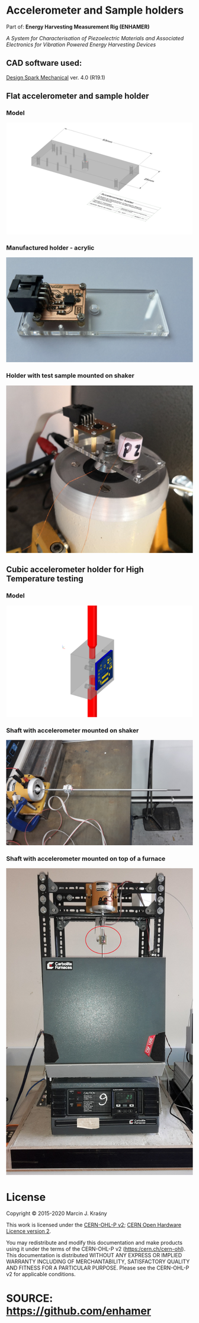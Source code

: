 <!---
#**============================================================================
#**
#**                    Accelerometer and Sample holders
#**                  THIS REPOSITORY IS PART OF THE ENHAMER
#**
#** TITLE:           Accelerometer and Sample holders (CAD libraries)
#**
#** AUTHOR:          Marcin J. Kraśny
#**
#**					 Advanced Biological Imaging Laboratory
#**                  School of Physics
#**                  College of Science and Engineering
#**                  National University of Ireland, Galway
#**
#** SOURCE URL       https://github.com/enhamer/enhamer
#** COPYRIGHT        © 2015-2020 M.J.Kraśny
#** LICENSE          CERN-OHL-P v2
#** CREDITS          NEMESIS - Novel Energy Materials, Engineering Science 
#**                  and Integrated Systems
#**                  Department of Mechanical Engineering
#**					 University of Bath, UK
#**
#**============================================================================
#**============================================================================
-->

# Accelerometer and Sample holders
Part of:
**Energy Harvesting Measurement Rig (ENHAMER)**

*A System for Characterisation of Piezoelectric Materials and Associated Electronics for Vibration Powered Energy Harvesting Devices*

## CAD software used: 
[Design Spark Mechanical](https://www.rs-online.com/designspark/mechanical-software)
ver. 4.0 (R19.1)




## Flat accelerometer and sample holder
### Model
![Flat holder](_img/Acc-flat-model-iso.png)

### Manufactured holder - acrylic
![ADXL316 module mounted](_img/Acc-flat-acc-mounted.jpg)


### Holder with test sample mounted on shaker 
![Accelerometer & sample on shaker](_img/Acc-flat-acc-sample-mounted.jpg)



## Cubic accelerometer holder for High Temperature testing
### Model
![Cubic holder](_img/Acc-cubic-model-iso.png)

### Shaft with accelerometer mounted on shaker
![Cubic holder on accelerometer](_img/Acc-cubic-shaker-shaft.png)

### Shaft with accelerometer mounted on top of a furnace
![Cubic holder on accelerometer](_img/Acc-cubic-furnace.png)




# License
Copyright © 2015-2020 Marcin J. Kraśny

This work is licensed under the [CERN-OHL-P v2](LICENSE/cern_ohl_p_v2.txt); 
[CERN Open Hardware Licence version 2](https://cern.ch/cern-ohl).

You may redistribute and modify this documentation and make products
using it under the terms of the CERN-OHL-P v2 (<https:/cern.ch/cern-ohl>).
This documentation is distributed WITHOUT ANY EXPRESS OR IMPLIED WARRANTY INCLUDING OF MERCHANTABILITY, SATISFACTORY QUALITY AND FITNESS FOR A PARTICULAR PURPOSE. 
Please see the CERN-OHL-P v2 for applicable conditions.


# SOURCE: https://github.com/enhamer